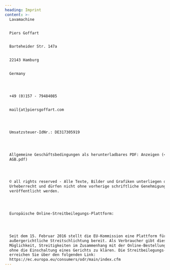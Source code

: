 ```yaml
---
heading: Imprint
content: >-
  Lavamachine


  Piers Goffart


  Barteheider Str. 147a


  22143 Hamburg


  Germany 




  +49 (0)157 - 79484085


  mail{at}piersgoffart.com




  Umsatzsteuer-IdNr.: DE317305919




  Allgemeine Geschäftsbedingungen als herunterladbares PDF: Anzeigen (<-Link zu
  AGB.pdf)




  © all rights reserved - Alle Texte, Bilder und Grafiken unterliegen dem
  Urheberrecht und dürfen nicht ohne vorherige schriftliche Genehmigung
  veröffentlicht werden. 




  Europäische Online-Streitbeilegungs-Plattform: 




  Seit dem 15. Februar 2016 stellt die EU-Kommission eine Plattform für
  außergerichtliche Streitschlichtung bereit. Als Verbraucher gibt dies die
  Möglichkeit, Streitigkeiten im Zusammenhang mit der Online-Bestellung zunächst
  ohne die Einschaltung eines Gerichts zu klären. Die Streitbeilegungs-Plattform
  erreichen Sie über den folgenden Link:
  https://ec.europa.eu/consumers/odr/main/index.cfm
---
```



